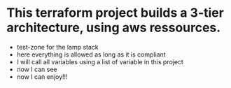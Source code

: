 # This terraform project builds a 3-tier architecture, using aws ressources.
- test-zone for the lamp stack
- here everything is allowed as long as it is compliant
- I will call all variables using  a list of variable in this project
- now I can see
- now I can enjoy!!!
